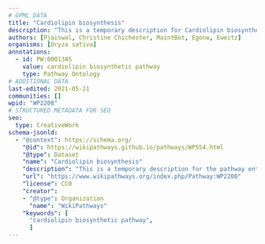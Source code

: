 ```yaml
---
# GPML DATA
title: "Cardiolipin biosynthesis"
description: "This is a temporary description for Cardiolipin biosynthesis"
authors: [Pjaiswal, Christine Chichester, MaintBot, Egonw, Eweitz]
organisms: [Oryza sativa]
annotations:
  - id: PW:0001345
    value: cardiolipin biosynthetic pathway
    type: Pathway Ontology
# ADDITIONAL DATA
last-edited: 2021-05-21
communities: []
wpid: "WP2208"
# STRUCTURED METADATA FOR SEO
seo:
  type: CreativeWork
schema-jsonld:
  - "@context": https://schema.org/
    "@id": https://wikipathways.github.io/pathways/WP554.html
    "@type": Dataset
    "name": "Cardiolipin biosynthesis"
    "description": "This is a temporary description for the pathway entitled: Cardiolipin biosynthesis"
    "url": "https://www.wikipathways.org/index.php/Pathway:WP2208"
    "license": CC0
    "creator":
    - "@type": Organization
      "name": "WikiPathways"
    "keywords": [
      "cardiolipin biosynthetic pathway",
      ]
---
```

